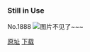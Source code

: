 ### Still in Use
No.1888
![图片不见了~~~](https://imgs.xkcd.com/comics/still_in_use.png)

[原址](https://xkcd.com//1888) [下载](https://imgs.xkcd.com/comics/still_in_use.png)

